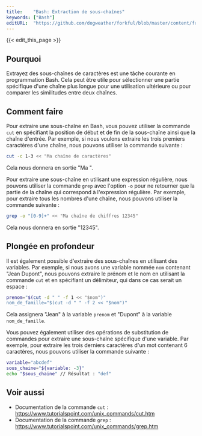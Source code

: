 ```yaml
---
title:    "Bash: Extraction de sous-chaînes"
keywords: ["Bash"]
editURL:  "https://github.com/dogweather/forkful/blob/master/content/fr/bash/extracting-substrings.md"
---
```


{{< edit_this_page >}}

## Pourquoi

Extrayez des sous-chaînes de caractères est une tâche courante en programmation Bash. Cela peut être utile pour sélectionner une partie spécifique d'une chaîne plus longue pour une utilisation ultérieure ou pour comparer les similitudes entre deux chaînes.

## Comment faire

Pour extraire une sous-chaîne en Bash, vous pouvez utiliser la commande `cut` en spécifiant la position de début et de fin de la sous-chaîne ainsi que la chaîne d'entrée. Par exemple, si nous voulons extraire les trois premiers caractères d'une chaîne, nous pouvons utiliser la commande suivante :

```Bash
cut -c 1-3 << "Ma chaîne de caractères"
```

Cela nous donnera en sortie "Ma ".

Pour extraire une sous-chaîne en utilisant une expression régulière, nous pouvons utiliser la commande `grep` avec l'option `-o` pour ne retourner que la partie de la chaîne qui correspond à l'expression régulière. Par exemple, pour extraire tous les nombres d'une chaîne, nous pouvons utiliser la commande suivante :

```Bash
grep -o "[0-9]+" << "Ma chaîne de chiffres 12345"
```

Cela nous donnera en sortie "12345".

## Plongée en profondeur

Il est également possible d'extraire des sous-chaînes en utilisant des variables. Par exemple, si nous avons une variable nommée `nom` contenant "Jean Dupont", nous pouvons extraire le prénom et le nom en utilisant la commande `cut` et en spécifiant un délimiteur, qui dans ce cas serait un espace :

```Bash
prenom="$(cut -d " " -f 1 << "$nom")"
nom_de_famille="$(cut -d " " -f 2 << "$nom")"
```

Cela assignera "Jean" à la variable `prenom` et "Dupont" à la variable `nom_de_famille`.

Vous pouvez également utiliser des opérations de substitution de commandes pour extraire une sous-chaîne spécifique d'une variable. Par exemple, pour extraire les trois derniers caractères d'un mot contenant 6 caractères, nous pouvons utiliser la commande suivante :

```Bash
variable="abcdef"
sous_chaine="${variable: -3}"
echo "$sous_chaine" // Résultat : "def"
```

## Voir aussi

- Documentation de la commande `cut` : https://www.tutorialspoint.com/unix_commands/cut.htm
- Documentation de la commande `grep` : https://www.tutorialspoint.com/unix_commands/grep.htm